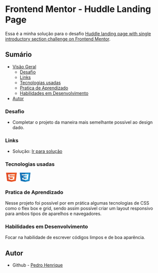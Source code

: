 # Frontend Mentor - Huddle Landing Page 

Essa é a minha solução para o desafio [Huddle landing page with single introductory section challenge on Frontend Mentor](https://www.frontendmentor.io/challenges/huddle-landing-page-with-a-single-introductory-section-B_2Wvxgi0).

## Sumário

- [Visão Geral](#visão-geral)
  - [Desafio](#desafio)
  - [Links](#links)
  - [Tecnologias usadas](#tecnologias-usadas)
  - [Pratica de Aprendizado](#pratica-de-aprendizado)
  - [Habilidades em Desenvolvimento](#habilidades-em-desenvolvimento)
- [Autor](#autor)

### Desafio

- Completar o projeto da maneira mais semelhante possível ao design dado.

### Links

- Solução: [Ir para solução]()

### Tecnologias usadas

<img align="center" alt="HTML" height="30" width="40" src="https://raw.githubusercontent.com/devicons/devicon/master/icons/html5/html5-original.svg">  <img align="center" alt="CSS" height="30" width="40" src="https://raw.githubusercontent.com/devicons/devicon/master/icons/css3/css3-original.svg">

### Pratica de Aprendizado

Nesse projeto foi possível por em prática algumas tecnologias de CSS como o flex box e grid, sendo assim possível criar um layout responsivo para ambos tipos de aparelhos e navegadores.  

### Habilidades em Desenvolvimento

Focar na habilidade de escrever códigos limpos e de boa aparência. 

## Autor

- Github - [Pedro Henrique](https://github.com/pk-hue)
